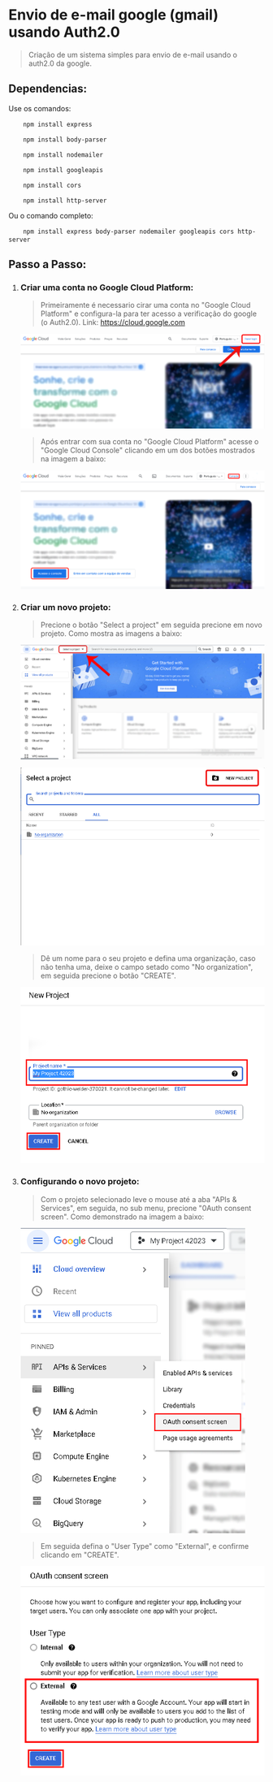 # Envio de e-mail google (gmail) usando Auth2.0

> Criação de um sistema simples para envio de 
> e-mail usando o auth2.0 da google.

## Dependencias:

Use os comandos:

        npm install express
>
        npm install body-parser
>
        npm install nodemailer
>
        npm install googleapis
>
        npm install cors
>
        npm install http-server

Ou o comando completo:

        npm install express body-parser nodemailer googleapis cors http-server

## Passo a Passo:

1. ### Criar uma conta no Google Cloud Platform:

    >Primeiramente é necessario cirar uma conta no "Google Cloud Platform" e configura-la para ter acesso a verificação do google (o Auth2.0). Link: https://cloud.google.com

    <img src="https://github.com/WindiestPick/send-gmail-auth2/blob/master/assets/img/GoogleCloudLogin1.png"></img>

    >Após entrar com sua conta no "Google Cloud Platform" acesse o "Google Cloud Console" clicando em um dos botões mostrados na imagem a baixo:

    <img src="https://github.com/WindiestPick/send-gmail-auth2/blob/master/assets/img/GoogleCloudConsole.png"></img>

2. ### Criar um novo projeto:
    
    >Precione o botão "Select a project" em seguida precione em novo projeto. Como mostra as imagens a baixo:

    <img src="https://github.com/WindiestPick/send-gmail-auth2/blob/master/assets/img/GoogleCloudProject1.png"></img>

    <img src="https://github.com/WindiestPick/send-gmail-auth2/blob/master/assets/img/GoogleCloudProject2.png"></img>

    >Dê um nome para o seu projeto e defina uma organização, caso não tenha uma, deixe o campo setado como "No organization", em seguida precione o botão "CREATE".

    <img src="https://github.com/WindiestPick/send-gmail-auth2/blob/master/assets/img/GoogleCloudProject3.png"></img>

3. ### Configurando o novo projeto:

    > Com o projeto selecionado leve o mouse até a aba "APIs & Services", em seguida, no sub menu, precione "0Auth consent screen". Como demonstrado na imagem a baixo:

    <img src="https://github.com/WindiestPick/send-gmail-auth2/blob/master/assets/img/GoogleCloudConfig1.png"></img>

    > Em seguida defina o "User Type" como "External", e confirme clicando em "CREATE".

    <img src="https://github.com/WindiestPick/send-gmail-auth2/blob/master/assets/img/GoogleCloudConfig2.png"></img>


